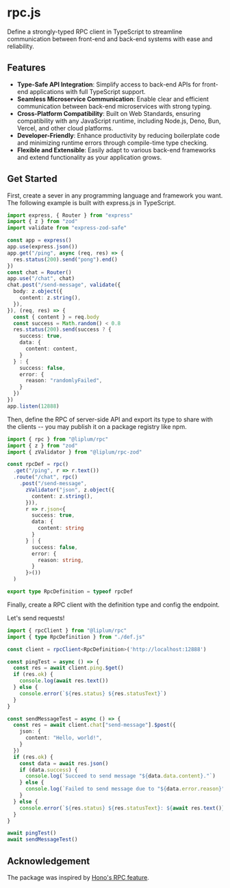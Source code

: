 # rpc.js

Define a strongly-typed RPC client in TypeScript to streamline communication between front-end and back-end systems with ease and reliability.

## Features

- **Type-Safe API Integration**: Simplify access to back-end APIs for front-end applications with full TypeScript support.
- **Seamless Microservice Communication**: Enable clear and efficient communication between back-end microservices with strong typing.
- **Cross-Platform Compatibility**: Built on Web Standards, ensuring compatibility with any JavaScript runtime, including Node.js, Deno, Bun, Vercel, and other cloud platforms.
- **Developer-Friendly**: Enhance productivity by reducing boilerplate code and minimizing runtime errors through compile-time type checking.
- **Flexible and Extensible**: Easily adapt to various back-end frameworks and extend functionality as your application grows.

## Get Started

First, create a sever in any programming language and framework you want.
The following example is built with express.js in TypeScript.

```ts
import express, { Router } from "express"
import { z } from "zod"
import validate from "express-zod-safe"

const app = express()
app.use(express.json())
app.get("/ping", async (req, res) => {
  res.status(200).send("pong").end()
})
const chat = Router()
app.use("/chat", chat)
chat.post("/send-message", validate({
  body: z.object({
    content: z.string(),
  }),
}), (req, res) => {
  const { content } = req.body
  const success = Math.random() < 0.8
  res.status(200).send(success ? {
    success: true,
    data: {
      content: content,
    }
  } : {
    success: false,
    error: {
      reason: "randomlyFailed",
    }
  })
})
app.listen(12888)
```

Then, define the RPC of server-side API
and export its type to share with the clients
-- you may publish it on a package registry like npm.

```ts
import { rpc } from "@liplum/rpc"
import { z } from "zod"
import { zValidator } from "@liplum/rpc-zod"

const rpcDef = rpc()
  .get("/ping", r => r.text())
  .route("/chat", rpc()
    .post("/send-message",
      zValidator("json", z.object({
        content: z.string(),
      })),
      r => r.json<{
        success: true,
        data: {
          content: string
        }
      } | {
        success: false,
        error: {
          reason: string,
        }
      }>())
  )

export type RpcDefinition = typeof rpcDef
```

Finally, create a RPC client with the definition type and config the endpoint.

Let's send requests!

```ts
import { rpcClient } from "@liplum/rpc"
import { type RpcDefinition } from "./def.js"

const client = rpcClient<RpcDefinition>('http://localhost:12888')

const pingTest = async () => {
  const res = await client.ping.$get()
  if (res.ok) {
    console.log(await res.text())
  } else {
    console.error(`${res.status} ${res.statusText}`)
  }
}

const sendMessageTest = async () => {
  const res = await client.chat["send-message"].$post({
    json: {
      content: "Hello, world!",
    }
  })
  if (res.ok) {
    const data = await res.json()
    if (data.success) {
      console.log(`Succeed to send message "${data.data.content}."`)
    } else {
      console.log(`Failed to send message due to "${data.error.reason}"`)
    }
  } else {
    console.error(`${res.status} ${res.statusText}: ${await res.text()}`)
  }
}

await pingTest()
await sendMessageTest()
```

## Acknowledgement

The package was inspired by [Hono's RPC feature](https://hono.dev/docs/guides/rpc).
